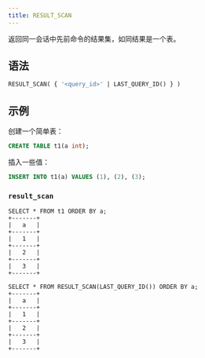 ```yaml
---
title: RESULT_SCAN
---
```


返回同一会话中先前命令的结果集，如同结果是一个表。

## 语法

```sql
RESULT_SCAN( { '<query_id>' | LAST_QUERY_ID() } )
```

## 示例

创建一个简单表：

```sql
CREATE TABLE t1(a int);
```

插入一些值：

```sql
INSERT INTO t1(a) VALUES (1), (2), (3);
```

### `result_scan`

```shell
SELECT * FROM t1 ORDER BY a;
+-------+
|   a   |
+-------+
|   1   |
+-------+
|   2   |
+-------+
|   3   |
+-------+
```

```shell
SELECT * FROM RESULT_SCAN(LAST_QUERY_ID()) ORDER BY a;
+-------+
|   a   |
+-------+
|   1   |
+-------+
|   2   |
+-------+
|   3   |
+-------+
```